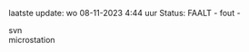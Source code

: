 laatste update: 
wo 08-11-2023  4:44   uur 
Status: FAALT - fout - 
<div class="service R">svn</div><div class="service R">microstation</div>